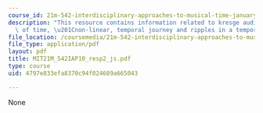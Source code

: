```yaml
---
course_id: 21m-542-interdisciplinary-approaches-to-musical-time-january-iap-2010
description: "This resource contains information related to kresge auditorium, cessation\
  \ of time, \u201Cnon-linear, temporal journey and ripples in a temporal. pond"
file_location: /coursemedia/21m-542-interdisciplinary-approaches-to-musical-time-january-iap-2010/4797e833efa8370c94f024689a665043_MIT21M_542IAP10_resp2_js.pdf
file_type: application/pdf
layout: pdf
title: MIT21M_542IAP10_resp2_js.pdf
type: course
uid: 4797e833efa8370c94f024689a665043

---
```

None
